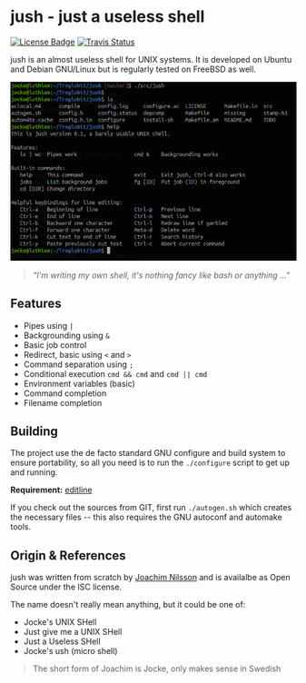 jush - just a useless shell
===========================
[![License Badge][]][License] [![Travis Status][]][Travis]

jush is an almost useless shell for UNIX systems.  It is developed on
Ubuntu and Debian GNU/Linux but is regularly tested on FreeBSD as well.

![The jush shell](jush.png)
> _"I'm writing my own shell, it's nothing fancy like bash or anything ..."_


Features
--------

- Pipes using `|`
- Backgrounding using `&`
- Basic job control
- Redirect, basic using `<` and `>`
- Command separation using `;`
- Conditional execution `cmd && cmd` and `cmd || cmd`
- Environment variables (basic)
- Command completion
- Filename completion


Building
--------

The project use the de facto standard GNU configure and build system to
ensure portability, so all you need is to run the `./configure` script
to get up and running.

**Requirement:** [editline][]

If you check out the sources from GIT, first run `./autogen.sh` which
creates the necessary files -- this also requires the GNU autoconf and
automake tools.


Origin & References
-------------------

jush was written from scratch by [Joachim Nilsson](http://troglobit.com)
and is availalbe as Open Source under the ISC license.

The name doesn't really mean anything, but it could be one of:

- Jocke's UNIX SHell
- Just give me a UNIX SHell
- Just a Useless SHell
- Jocke's ush (micro shell)

> The short form of Joachim is Jocke, only makes sense in Swedish

[Travis]:        https://travis-ci.com/troglobit/jush
[Travis Status]: https://travis-ci.com/troglobit/jush.png?branch=master
[License]:       https://en.wikipedia.org/wiki/ISC_license
[License Badge]: https://img.shields.io/badge/License-ISC-blue.svg
[editline]:      https://github.com/troglobit/editline

